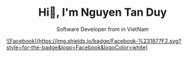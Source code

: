 <h1 align="center">Hi👋, I'm Nguyen Tan Duy</h1>

<p align="center">Software Developer from in VietNam</p>

<a href="https://www.facebook.com/ntanduy03">
![Facebook](https://img.shields.io/badge/Facebook-%231877F2.svg?style=for-the-badge&logo=Facebook&logoColor=white)
</a>
